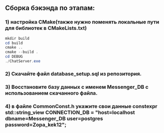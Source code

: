 ## Сборка бэкэнда по этапам:
### 1) настройка CMake(также нужно поменять локальные пути для библиотек в CMakeLists.txt)
```powershell
mkdir build
cd build
cmake ..
cmake --build .
cd DEBUG
./ChatServer.exe
```
### 2) Скачайте файл database_setup.sql из репозитория.
### 3) Восстановите базу данных с именем Messenger_DB с использованием скачанного файла.
### 4) в файле CommonConst.h укажите свои данные constexpr std::string_view CONNECTION_DB = "host=localhost dbname=Messenger_DB user=postgres password=Zopa_kek12";

